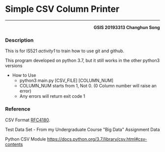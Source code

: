 # Simple CSV Column Printer

---



**<div style="text-align: right"> GSIS 20193313 Changhun Song </div>**



### Description

This is for IS521 *activity1* to train how to use git and github.

This program developed on python 3.7, but it still works in the other python3 versions

- How to Use
  - python3 main.py [CSV_FILE] [COLUMN_NUM]
  - COLUMN_NUM starts from 1, Not 0. (0 Column number will raise an error)
  - Any errors will return exit code 1





### Reference

CSV Format [RFC4180](https://tools.ietf.org/html/rfc4180).

Test Data Set - From my Undergraduate Course "Big Data" Assignment Data

Python CSV Module https://docs.python.org/3.7/library/csv.html#csv-contents